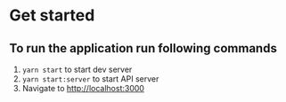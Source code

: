 # Get started

## To run the application run following commands
1. `yarn start` to start dev server
2. `yarn start:server` to start API server
3. Navigate to [http://localhost:3000](http://localhost:3000)

